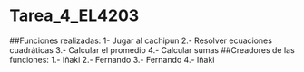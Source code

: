 # Tarea_4_EL4203
##Funciones realizadas: 
1- Jugar al cachipun
2.- Resolver ecuaciones cuadráticas
3.- Calcular el promedio
4.- Calcular sumas
##Creadores de las funciones: 
1.- Iñaki
2.- Fernando
3.- Fernando 
4.- Iñaki